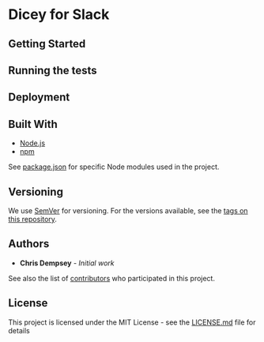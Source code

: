 # Dicey for Slack

## Getting Started

## Running the tests

## Deployment

## Built With

* [Node.js](https://nodejs.org/en/)
* [npm](https://www.npmjs.com/)

See [package.json](https://github.com/cdempsey/slack-dicey/blob/master/package.json) for specific Node modules used in the project.

## Versioning

We use [SemVer](http://semver.org/) for versioning. For the versions available, see the [tags on this repository](https://github.com/cdempsey/slack-dicey/tags).

## Authors

* **Chris Dempsey** - *Initial work*

See also the list of [contributors](https://github.com/cdempsey/slack-dicey/blob/master/contributors.md) who participated in this project.

## License

This project is licensed under the MIT License - see the [LICENSE.md](LICENSE.md) file for details
